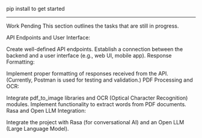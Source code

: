 pip install to get started

------
Work Pending
This section outlines the tasks that are still in progress.

API Endpoints and User Interface:

Create well-defined API endpoints.
Establish a connection between the backend and a user interface (e.g., web UI, mobile app).
Response Formatting:

Implement proper formatting of responses received from the API. (Currently, Postman is used for testing and validation.)
PDF Processing and OCR:

Integrate pdf_to_image libraries and OCR (Optical Character Recognition) modules.
Implement functionality to extract words from PDF documents.
Rasa and Open LLM Integration:

Integrate the project with Rasa (for conversational AI) and an Open LLM (Large Language Model).
